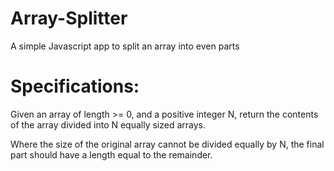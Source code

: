 # Array-Splitter
A simple Javascript app to split an array into even parts

# Specifications:
Given an array of length >= 0, and a positive integer N, return the contents of the array divided into N equally sized arrays.

Where the size of the original array cannot be divided equally by N, the final part should have a length equal to the remainder.
